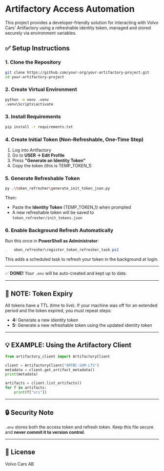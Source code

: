 # Artifactory Access Automation

This project provides a developer-friendly solution for interacting with Volvo Cars' Artifactory using a refreshable identity token, managed and stored securely via environment variables.

## ✅ Setup Instructions

### 1. Clone the Repository
```bash
git clone https://github.com/your-org/your-artifactory-project.git
cd your-artifactory-project
```

### 2. Create Virtual Environment
```bash
python -m venv .venv
.venv\Scripts\activate
```

### 3. Install Requirements
```bash
pip install -r requirements.txt
```

### 4. Create Initial Token (Non-Refreshable, One-Time Step)
1. Log into Artifactory
2. Go to **USER → Edit Profile**
3. Press **"Generate an Identity Token"**
4. Copy the token (this is TEMP_TOKEN_1)

### 5. Generate Refreshable Token
```bash
py .\token_refresher\generate_init_token_json.py
```
Then:
- Paste the **Identity Token** (TEMP_TOKEN_1) when prompted
- A new refreshable token will be saved to `token_refresher/init_tokens.json`

### 6. Enable Background Refresh Automatically
Run this once in **PowerShell as Administrator**:
```powershell
.	oken_refresher\register_token_refresher_task.ps1
```
This adds a scheduled task to refresh your token in the background at login.

---

✅ **DONE!**
Your `.env` will be auto-created and kept up to date.

---

## 🔁 NOTE: Token Expiry
All tokens have a TTL (time to live). If your machine was off for an extended period and the token expired, you must repeat steps:
- **4:** Generate a new identity token
- **5:** Generate a new refreshable token using the updated identity token

---

## 💡 EXAMPLE: Using the Artifactory Client
```python
from artifactory_client import ArtifactoryClient

client = ArtifactoryClient("ARTBC-SUM-LTS")
metadata = client.get_artifact_metadata()
print(metadata)

artifacts = client.list_artifacts()
for f in artifacts:
    print(f["uri"])
```

---

## 🔒 Security Note
`.env` stores both the access token and refresh token. Keep this file secure and **never commit it to version control**.

---

## 📄 License
Volvo Cars AB

